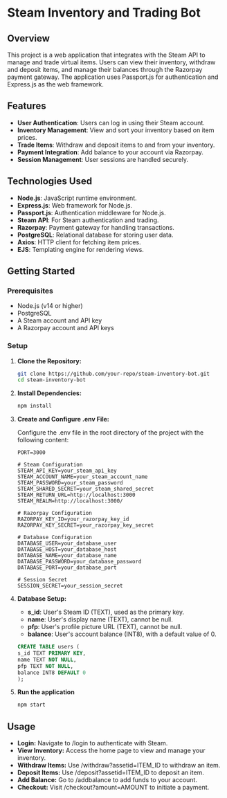 # Steam Inventory and Trading Bot

## Overview

This project is a web application that integrates with the Steam API to manage and trade virtual items. Users can view their inventory, withdraw and deposit items, and manage their balances through the Razorpay payment gateway. The application uses Passport.js for authentication and Express.js as the web framework.

## Features

- **User Authentication**: Users can log in using their Steam account.
- **Inventory Management**: View and sort your inventory based on item prices.
- **Trade Items**: Withdraw and deposit items to and from your inventory.
- **Payment Integration**: Add balance to your account via Razorpay.
- **Session Management**: User sessions are handled securely.

## Technologies Used

- **Node.js**: JavaScript runtime environment.
- **Express.js**: Web framework for Node.js.
- **Passport.js**: Authentication middleware for Node.js.
- **Steam API**: For Steam authentication and trading.
- **Razorpay**: Payment gateway for handling transactions.
- **PostgreSQL**: Relational database for storing user data.
- **Axios**: HTTP client for fetching item prices.
- **EJS**: Templating engine for rendering views.

## Getting Started

### Prerequisites

- Node.js (v14 or higher)
- PostgreSQL
- A Steam account and API key
- A Razorpay account and API keys

### Setup

1. **Clone the Repository:**

   ```bash
   git clone https://github.com/your-repo/steam-inventory-bot.git
   cd steam-inventory-bot

2. **Install Dependencies:**

    ```bash
   npm install

3. **Create and Configure .env File:**

    Configure the .env file in the root directory of the project with the following content:

    ```dotenv
    PORT=3000

    # Steam Configuration
    STEAM_API_KEY=your_steam_api_key
    STEAM_ACCOUNT_NAME=your_steam_account_name
    STEAM_PASSWORD=your_steam_password
    STEAM_SHARED_SECRET=your_steam_shared_secret
    STEAM_RETURN_URL=http://localhost:3000
    STEAM_REALM=http://localhost:3000/

    # Razorpay Configuration
    RAZORPAY_KEY_ID=your_razorpay_key_id
    RAZORPAY_KEY_SECRET=your_razorpay_key_secret

    # Database Configuration
    DATABASE_USER=your_database_user
    DATABASE_HOST=your_database_host
    DATABASE_NAME=your_database_name
    DATABASE_PASSWORD=your_database_password
    DATABASE_PORT=your_database_port

    # Session Secret
    SESSION_SECRET=your_session_secret

4. **Database Setup:**
    - **s_id**: User's Steam ID (TEXT), used as the primary key.
    - **name**: User's display name (TEXT), cannot be null.
    - **pfp**: User's profile picture URL (TEXT), cannot be null.
    - **balance**: User's account balance (INT8), with a default value of 0.

    ```sql
    CREATE TABLE users (
    s_id TEXT PRIMARY KEY,
    name TEXT NOT NULL,
    pfp TEXT NOT NULL,
    balance INT8 DEFAULT 0
    );


5. **Run the application**

    ```bash
    npm start

## Usage

-    **Login:** Navigate to /login to authenticate with Steam.
-    **View Inventory:** Access the home page to view and manage your inventory.
-    **Withdraw Items:** Use /withdraw?assetid=ITEM_ID to withdraw an item.
-    **Deposit Items:** Use /deposit?assetid=ITEM_ID to deposit an item.
-    **Add Balance:** Go to /addbalance to add funds to your account.
-    **Checkout:** Visit /checkout?amount=AMOUNT to initiate a payment.

